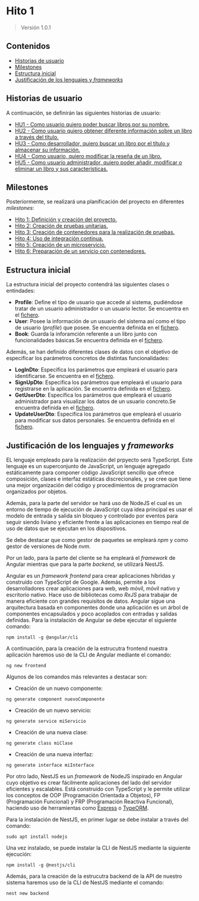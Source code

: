 # Hito 1

> Versión 1.0.1

## Contenidos

- [Historias de usuario](#hus)
- [Milestones](#milestones)
- [Estructura inicial](#initialStructure)
- [Justificación de los lenguajes y _frameworks_](#framework)

<a name="hus"></a>

## Historias de usuario

A continuación, se definirán las siguientes historias de usuario:

- [HU1 - Como usuario quiero poder buscar libros por su nombre.](https://github.com/sergiomesasyelamos2000/CC-Proyecto-22-23/issues/2)
- [HU2 - Como usuario quiero obtener diferente información sobre un libro a través del título.](https://github.com/sergiomesasyelamos2000/CC-Proyecto-22-23/issues/3)
- [HU3 - Como desarrollador, quiero buscar un libro por el título y almacenar su información.](https://github.com/sergiomesasyelamos2000/CC-Proyecto-22-23/issues/4)
- [HU4 - Como usuario, quiero modificar la reseña de un libro.](https://github.com/sergiomesasyelamos2000/CC-Proyecto-22-23/issues/5)
- [HU5 - Como usuario administrador, quiero poder añadir, modificar o eliminar un libro y sus características.](https://github.com/sergiomesasyelamos2000/CC-Proyecto-22-23/issues/6)

<a name="milestones"></a>

## Milestones

Posteriormente, se realizará una planificación del proyecto en diferentes _milestones_:

- [Hito 1: Definición y creación del proyecto.](https://github.com/sergiomesasyelamos2000/CC-Proyecto-22-23/milestone/1)
- [Hito 2: Creación de pruebas unitarias.](https://github.com/sergiomesasyelamos2000/CC-Proyecto-22-23/milestone/2)
- [Hito 3: Creación de contenedores para la realización de pruebas.](https://github.com/sergiomesasyelamos2000/CC-Proyecto-22-23/milestone/3)
- [Hito 4: Uso de integración continua.](https://github.com/sergiomesasyelamos2000/CC-Proyecto-22-23/milestone/4)
- [Hito 5: Creación de un microservicio.](https://github.com/sergiomesasyelamos2000/CC-Proyecto-22-23/milestone/5)
- [Hito 6: Preparación de un servicio con contenedores.](https://github.com/sergiomesasyelamos2000/CC-Proyecto-22-23/milestone/6)

<a name="initialStructure"></a>

## Estructura inicial

La estructura inicial del proyecto contendrá las siguientes clases o entindades:

- **Profile**: Define el tipo de usuario que accede al sistema, pudiéndose tratar de un usuario administrador o un usuario lector. Se encuentra en el [fichero](./../../backend/src/modules/users/profile.entity.ts).
- **User**: Posee la información de un usuario del sistema así como el tipo de usuario (_profile_) que posee. Se encuentra definida en el [fichero](./../../backend/src/modules/users/user.entity.ts).
- **Book**: Guarda la inforamción referente a un libro junto con funcionalidades básicas.Se encuentra definida en el [fichero](./../../backend/src/modules/books/book.entity.ts).

Además, se han definido diferentes clases de datos con el objetivo de especificar los parámetros concretos de distintas funcionalidades:

- **LogInDto**: Especifica los parámetros que empleará el usuario para identificarse. Se encuentra en el [fichero](./../../backend/shared/dtos/user/user-login.dto.ts).
- **SignUpDto**: Especifica los parámetros que empleará el usuario para registrarse en la aplicación. Se encuentra definida en el [fichero](./../../backend/shared/dtos/user/user-create.dto.ts).
- **GetUserDto**: Especifica los parámetros que empleará el usuario administrador para visualizar los datos de un usuario concreto.Se encuentra definida en el [fichero](./../../backend/shared/dtos/user/user-get.dto.ts).
- **UpdateUserDto**: Especifica los parámetros que empleará el usuario para modificar sus datos personales. Se encuentra definida en el [fichero](./../../backend/shared/dtos/user/user-update.dto.ts).

<!-- Books: Guarda toda la información obtenida del archivo JSON además de funcionalidades básicas. Se encuentra definida en el [fichero](/libs/entity-data-models/src/entities/crud.entity.ts).-->

<a name="framework"></a>

## Justificación de los lenguajes y _frameworks_

EL lenguaje empleado para la realización del prpyecto será TypeScript. Este lenguaje es un superconjunto de JavaScript, un lenguaje agregado estáticamente para componer código JavaScript sencillo que ofrece composición, clases e interfaz estáticas discrecionales, y se cree que tiene una mejor organización del código y procedimientos de programación organizados por objetos.

Además, para la parte del servidor se hará uso de NodeJS el cual es un entorno de tiempo de ejecución de JavaScript cuya idea principal es usar el modelo de entrada y salida sin bloqueo y controlado por eventos para seguir siendo liviano y eficiente frente a las aplicaciones en tiempo real de uso de datos que se ejecutan en los dispositivos.

Se debe destacar que como gestor de paquetes se empleará _npm_ y como gestor de versiones de Node _nvm_.

Por un lado, para la parte del cliente se ha empleará el _framework_ de Angular mientras que para la parte _backend_, se utilizará NestJS.

Angular es un _framework frontend_ para crear aplicaciones híbridas y construido con TypeScript de Google. Además, permite a los desarrolladores crear aplicaciones para web, web móvil, móvil nativo y escritorio nativo. Hace uso de bibliotecas como _RxJS_ para trabajar de manera eficiente con grandes requisitos de datos.
Angular sigue una arquitectura basada en componentes donde una aplicación es un árbol de componentes encapsulados y poco acoplados con entradas y salidas definidas.
Para la instalación de Angular se debe ejecutar el siguiente comando:

```
npm install -g @angular/cli
```

A continuación, para la creación de la estrucutra frontend nuestra aplicación haremos uso de la CLI de Angular mediante el comando:

```
ng new frontend
```
Algunos de los comandos más relevantes a destacar son:

* Creación de un nuevo componente: 

```
ng generate component nuevoComponente
```

* Creación de un nuevo servicio: 

```
ng generate service miServicio
```

* Creación de una nueva clase: 

```
ng generate class miClase
```

* Creación de una nueva interfaz: 

```
ng generate interface miInterface
```

Por otro lado, NestJS es un _framework_ de NodeJS inspirado en Angular cuyo objetivo es crear fácilmente aplicaciones del lado del servidor eficientes y escalables. Está construido con TypeScript y le permite utilizar los conceptos de OOP (Programación Orientada a Objetos), FP (Programación Funcional) y FRP (Programación Reactiva Funcional), haciendo uso de herramientas como [Express](https://expressjs.com/) o [TypeORM](https://typeorm.io/).

Para la instalación de NestJS, en primer lugar se debe instalar a través del comando:

```
sudo apt install nodejs
```

Una vez instalado, se puede instalar la CLI de NestJS mediante la siguiente ejecución:

```
npm install -g @nestjs/cli
```

Además, para la creación de la estrucutra backend de la API de nuestro sistema haremos uso de la CLI de NestJS mediante el comando:

```
nest new backend
```
